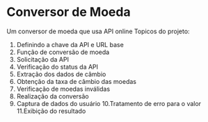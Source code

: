 # Conversor de Moeda
 Um conversor de moeda que usa API online
 Topicos do projeto:
 1. Definindo a chave da API e URL base
 2. Função de conversão de moeda
 3. Solicitação da API
 4. Verificação do status da API
 5. Extração dos dados de câmbio
 6. Obtenção da taxa de câmbio das moedas
 7. Verificação de moedas inválidas
 8. Realização da conversão
 9. Captura de dados do usuário
10.Tratamento de erro para o valor
11.Exibição do resultado
 
